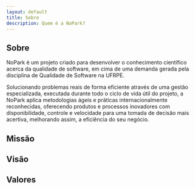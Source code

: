 ```yaml
---
layout: default
title: Sobre
description: Quem é a NoPark?
---
```


## Sobre

NoPark é um projeto criado para desenvolver o conhecimento científico acerca da qualidade de software, em cima de uma demanda gerada pela disciplina de Qualidade de Software na UFRPE.

Solucionando problemas reais de forma eficiente através de uma gestão especializada, executada durante todo o ciclo de vida útil do projeto, a NoPark aplica metodologias ágeis e práticas internacionalmente reconhecidas, oferecendo produtos e processos inovadores com disponibilidade, controle e velocidade para uma tomada de decisão mais acertiva, melhorando assim, a eficiência do seu negócio. 


## Missão


## Visão


## Valores





